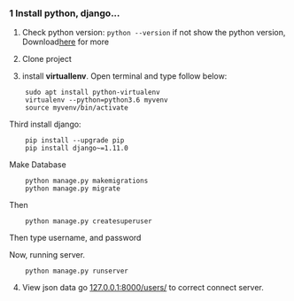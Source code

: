 ### 1 Install python, django...
1. Check python version:
`python --version`
if not show the python version, Download[here](https://www.python.org) for more

2. Clone project
3. install **virtuallenv**. Open terminal and type follow below:

```
    sudo apt install python-virtualenv
    virtualenv --python=python3.6 myvenv
    source myvenv/bin/activate
```

Third install django:
```
    pip install --upgrade pip
    pip install django~=1.11.0
```

Make Database
```
    python manage.py makemigrations
    python manage.py migrate
```

Then
```
    python manage.py createsuperuser
```
Then type username, and password

Now, running server.
```
    python manage.py runserver
```

4. View json data
go [127.0.0.1:8000/users/](http://127.0.0.1:8000/users) to correct connect server.